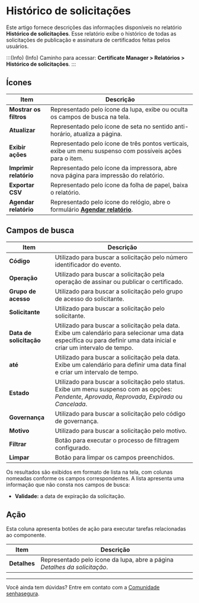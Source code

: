 # Histórico de solicitações

Este artigo fornece descrições das informações disponíveis no relatório **Histórico de solicitações**. Esse relatório exibe o histórico de todas as solicitações de publicação e assinatura de certificados feitas pelos usuários. 

:::(Info) (Info)
Caminho para acessar: **Certificate Manager > Relatórios > Histórico de solicitações**.
:::

## Ícones
| Item | Descrição |
| --- | --- |
|**Mostrar os filtros**|Representado pelo ícone da lupa, exibe ou oculta os campos de busca na tela.|
|**Atualizar**|Representado pelo ícone de seta no sentido anti-horário, atualiza a página.|
|**Exibir ações**|Representado pelo ícone de três pontos verticais, exibe um menu suspenso com possíveis ações para o item.|
|**Imprimir relatório**|Representado pelo ícone da impressora, abre nova página para impressão do relatório.|
|**Exportar CSV**|Representado pelo ícone da folha de papel, baixa o relatório.|
|**Agendar relatório**|Representado pelo ícone do relógio, abre o formulário **[Agendar relatório](/v3-33/docs/pt/general-information-how-to-issue-download-and-schedule-device-reports)**.|

## Campos de busca
| Item | Descrição |
| --- | --- |
| **Código** |Utilizado para buscar a solicitação pelo número identificador do evento.|
| **Operação** |Utilizado para buscar a solicitação pela operação de assinar ou publicar o certificado.|
| **Grupo de acesso** |Utilizado para buscar a solicitação pelo grupo de acesso do solicitante.| 
| **Solicitante** |Utilizado para buscar a solicitação pelo solicitante.|
| **Data de solicitação** |Utilizado para buscar a solicitação pela data. Exibe um calendário para selecionar uma data específica ou para definir uma data inicial e criar um intervalo de tempo.
| **até** |Utilizado para buscar a solicitação pela data. Exibe um calendário para definir uma data final e criar um intervalo de tempo.
| **Estado** |Utilizado para buscar a solicitação pelo status. Exibe um menu suspenso com as opções: *Pendente*, *Aprovada*, *Reprovada*, *Expirada* ou *Cancelada*.|
| **Governança** |Utilizado para buscar a solicitação pelo código de governança.|
| **Motivo** |Utilizado para buscar a solicitação pelo motivo.|
|**Filtrar**|Botão para executar o processo de filtragem configurado.|
|**Limpar**|Botão para limpar os campos preenchidos.|

Os resultados são exibidos em formato de lista na tela, com colunas nomeadas conforme os campos correspondentes. A lista apresenta uma informação que não consta nos campos de busca:
* **Validade:** a data de expiração da solicitação.

## Ação
Esta coluna apresenta botões de ação para executar tarefas relacionadas ao componente.

| Item | Descrição |
|---|---|
| **Detalhes** |Representado pelo ícone da lupa, abre a página *Detalhes da solicitação*.|
***
Você ainda tem dúvidas? Entre em contato com a [Comunidade senhasegura](https://community.senhasegura.io/).
